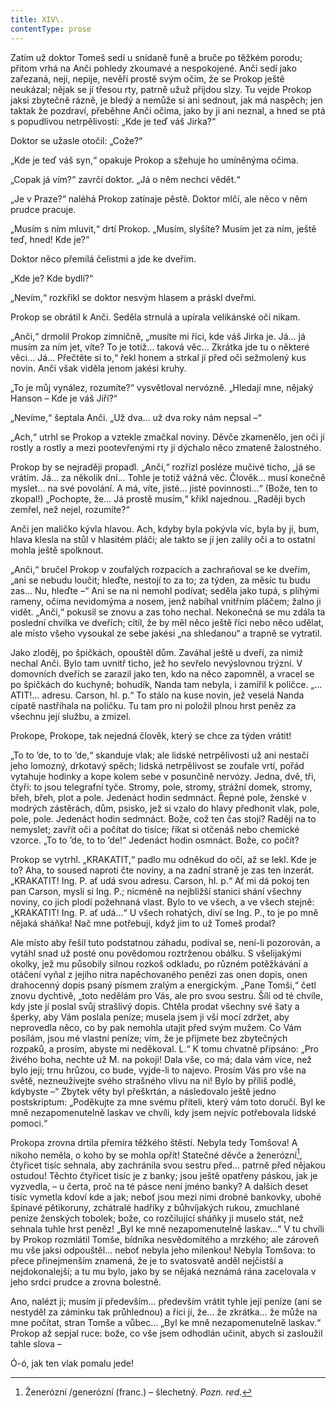 ```yaml
---
title: XIV\.
contentType: prose
---
```


<section>

Zatím už doktor Tomeš sedí u snídaně funě a bruče po těžkém porodu; přitom vrhá na Anči pohledy zkoumavé a nespokojené. Anči sedí jako zařezaná, nejí, nepije, nevěří prostě svým očím, že se Prokop ještě neukázal; nějak se jí třesou rty, patrně užuž přijdou slzy. Tu vejde Prokop jaksi zbytečně rázně, je bledý a nemůže si ani sednout, jak má naspěch; jen taktak že pozdraví, přeběhne Anči očima, jako by ji ani neznal, a hned se ptá s popudlivou netrpělivostí: „Kde je teď váš Jirka?“

Doktor se užasle otočil: „Cože?“

„Kde je teď váš syn,“ opakuje Prokop a sžehuje ho umíněnýma očima.

„Copak já vím?“ zavrčí doktor. „Já o něm nechci vědět.“

„Je v Praze?“ naléhá Prokop zatínaje pěstě. Doktor mlčí, ale něco v něm prudce pracuje.

„Musím s ním mluvit,“ drtí Prokop. „Musím, slyšíte? Musím jet za ním, ještě teď, hned! Kde je?“

Doktor něco přemílá čelistmi a jde ke dveřím.

„Kde je? Kde bydlí?“

„Nevím,“ rozkřikl se doktor nesvým hlasem a práskl dveřmi.

Prokop se obrátil k Anči. Seděla strnulá a upírala velikánské oči nikam.

„Anči,“ drmolil Prokop zimničně, „musíte mi říci, kde váš Jirka je. Já… já musím za ním jet, víte? To je totiž… taková věc… Zkrátka jde tu o některé věci… Já… Přečtěte si to,“ řekl honem a strkal jí před oči sežmolený kus novin. Anči však viděla jenom jakési kruhy.

„To je můj vynález, rozumíte?“ vysvětloval nervózně. „Hledají mne, nějaký Hanson – Kde je váš Jiří?“

„Nevíme,“ šeptala Anči. „Už dva… už dva roky nám nepsal –“

„Ach,“ utrhl se Prokop a vztekle zmačkal noviny. Děvče zkamenělo, jen oči jí rostly a rostly a mezi pootevřenými rty jí dýchalo něco zmateně žalostného.

Prokop by se nejraději propadl. „Anči,“ rozřízl posléze mučivé ticho, „já se vrátím. Já… za několik dní… Tohle je totiž vážná věc. Člověk… musí konečně myslet… na své povolání. A má, víte, jisté… jisté povinnosti…“ (Bože, ten to zkopal!) „Pochopte, že… Já prostě musím,“ křikl najednou. „Raději bych zemřel, než nejel, rozumíte?“

Anči jen maličko kývla hlavou. Ach, kdyby byla pokývla víc, byla by jí, bum, hlava klesla na stůl v hlasitém pláči; ale takto se jí jen zalily oči a to ostatní mohla ještě spolknout.

„Anči,“ bručel Prokop v zoufalých rozpacích a zachraňoval se ke dveřím, „ani se nebudu loučit; hleďte, nestojí to za to; za týden, za měsíc tu budu zas… Nu, hleďte –“ Ani se na ni nemohl podívat; seděla jako tupá, s plihými rameny, očima nevidomýma a nosem, jenž nabíhal vnitřním pláčem; žalno ji vidět. „Anči,“ pokusil se znovu a zas toho nechal. Nekonečná se mu zdála ta poslední chvilka ve dveřích; cítil, že by měl něco ještě říci nebo něco udělat, ale místo všeho vysoukal ze sebe jakési „na shledanou“ a trapně se vytratil.

Jako zloděj, po špičkách, opouštěl dům. Zaváhal ještě u dveří, za nimiž nechal Anči. Bylo tam uvnitř ticho, jež ho sevřelo nevýslovnou trýzní. V domovních dveřích se zarazil jako ten, kdo na něco zapomněl, a vracel se po špičkách do kuchyně; bohudík, Nanda tam nebyla, i zamířil k poličce. „… ATIT!… adresu. Carson, hl. p.“ To stálo na kuse novin, jež veselá Nanda cípatě nastříhala na poličku. Tu tam pro ni položil plnou hrst peněz za všechnu její službu, a zmizel.

Prokope, Prokope, tak nejedná člověk, který se chce za týden vrátit!

„To to ’de, to to ’de,“ skanduje vlak; ale lidské netrpělivosti už ani nestačí jeho lomozný, drkotavý spěch; lidská netrpělivost se zoufale vrtí, pořád vytahuje hodinky a kope kolem sebe v posunčině nervózy. Jedna, dvě, tři, čtyři: to jsou telegrafní tyče. Stromy, pole, stromy, strážní domek, stromy, břeh, břeh, plot a pole. Jedenáct hodin sedmnáct. Řepné pole, ženské v modrých zástěrách, dům, psisko, jež si vzalo do hlavy předhonit vlak, pole, pole, pole. Jedenáct hodin sedmnáct. Bože, což ten čas stojí? Raději na to nemyslet; zavřít oči a počítat do tisíce; říkat si otčenáš nebo chemické vzorce. „To to ’de, to to ’de!“ Jedenáct hodin osmnáct. Bože, co počít?

Prokop se vytrhl. „KRAKATIT,“ padlo mu odněkud do očí, až se lekl. Kde je to? Aha, to soused naproti čte noviny, a na zadní straně je zas ten inzerát. „KRAKATIT! Ing. P. ať udá svou adresu. Carson, hl. p.“ Ať mi dá pokoj ten pan Carson, myslí si Ing. P.; nicméně na nejbližší stanici shání všechny noviny, co jich plodí požehnaná vlast. Bylo to ve všech, a ve všech stejně: „KRAKATIT! Ing. P. ať udá…“ U všech rohatých, diví se Ing. P., to je po mně nějaká sháňka! Nač mne potřebují, když jim to už Tomeš prodal?

Ale místo aby řešil tuto podstatnou záhadu, podíval se, není-li pozorován, a vytáhl snad už posté onu povědomou roztrženou obálku. S všelijakými okolky, jež mu působily silnou rozkoš odkladu, po různém potěžkávání a otáčení vyňal z jejího nitra napěchovaného penězi zas onen dopis, onen drahocenný dopis psaný písmem zralým a energickým. „Pane Tomši,“ četl znovu dychtivě, „toto nedělám pro Vás, ale pro svou sestru. Šílí od té chvíle, kdy jste jí poslal svůj strašlivý dopis. Chtěla prodat všechny své šaty a šperky, aby Vám poslala peníze; musela jsem ji vší mocí zdržet, aby neprovedla něco, co by pak nemohla utajit před svým mužem. Co Vám posílám, jsou mé vlastní peníze; vím, že je přijmete bez zbytečných rozpaků, a prosím, abyste mi neděkoval. L.“ K tomu chvatně připsáno: „Pro živého boha, nechte už M. na pokoji! Dala vše, co má; dala vám více, než bylo její; trnu hrůzou, co bude, vyjde-li to najevo. Prosím Vás pro vše na světě, nezneužívejte svého strašného vlivu na ni! Bylo by příliš podlé, kdybyste –“ Zbytek věty byl přeškrtán, a následovalo ještě jedno postskriptum: „Poděkujte za mne svému příteli, který vám toto doručí. Byl ke mně nezapomenutelně laskav ve chvíli, kdy jsem nejvíc potřebovala lidské pomoci.“

Prokopa zrovna drtila přemíra těžkého štěstí. Nebyla tedy Tomšova! A nikoho neměla, o koho by se mohla opřít! Statečné děvče a ženerózní[^12], čtyřicet tisíc sehnala, aby zachránila svou sestru před… patrně před nějakou ostudou! Těchto čtyřicet tisíc je z banky; jsou ještě opatřeny páskou, jak je vyzvedla, – u čerta, proč na té pásce není jméno banky? A dalších deset tisíc vymetla kdoví kde a jak; neboť jsou mezi nimi drobné bankovky, ubohé špinavé pětikoruny, zchátralé hadříky z bůhvíjakých rukou, zmuchlané peníze ženských tobolek; bože, co rozčilující sháňky ji muselo stát, než sehnala tuhle hrst peněz! „Byl ke mně nezapomenutelně laskav…“ V tu chvíli by Prokop rozmlátil Tomše, bídníka nesvědomitého a mrzkého; ale zároveň mu vše jaksi odpouštěl… neboť nebyla jeho milenkou! Nebyla Tomšova: to přece přinejmenším znamená, že je to svatosvatě anděl nejčistší a nejdokonalejší; a tu mu bylo, jako by se nějaká neznámá rána zacelovala v jeho srdci prudce a zrovna bolestně.

Ano, nalézt ji; musím jí především… především vrátit tyhle její peníze (ani se nestyděl za záminku tak průhlednou) a říci jí, že… že zkrátka… že může na mne počítat, stran Tomše a vůbec… „Byl ke mně nezapomenutelně laskav.“ Prokop až sepjal ruce: bože, co vše jsem odhodlán učinit, abych si zasloužil tahle slova –

Ó-ó, jak ten vlak pomalu jede!

</section>

[^1]: Brizance (franc.) – tříštivost. _Pozn. red_.

[^2]: Ve velkém. _Pozn. red_.

[^3]: Kupředu! _Pozn. red_.

[^4]: Ulstr – těžký zimní kabát. _Pozn. red_.

[^5]: Frýzek – vlys. _Pozn. red_.

[^6]: Překlad O. Vaňorného (1921).

[^7]: Amence (lat.) – zmatenost. _Pozn. red_.

[^8]: Divinace (lat.) – tušení, předvídání. _Pozn. red_.

[^9]: Kybelé, podle řecké mytologie maloasijská „velká matka bohů“, matka veškerého života. _Pozn. red_.

[^10]: L. Buchner (1824–1899) – něm. lékař a filozof s radikálně materialistickými názory. _Pozn. red_.

[^11]: Bootes (lat.) – souhvězdí Pastýře. _Pozn. red_.

[^12]: Ženerózní /generózní (franc.) – šlechetný. _Pozn. red_.

[^13]: Očekávám tě, P. S. Pozor, K. dorazil z Hamburku… _Pozn. red_.

[^14]: Jinak na to K. přijde. _Pozn. red_.

[^15]: „Jednomu jest vznešenou, nebeskou bohyní, druhému vydatnou krávou, která mu dává mléko.“ Schillerův epigram, překlad O. Vaňorný. _Pozn. red_.

[^16]: Nauen – německé město, v němž byla r. 1906 založena nejstarší německá radiostanice. _Pozn. red._

[^17]: Makao /macao – karetní hra. _Pozn. red_.

[^18]: Aiás – hrdina Homérovy Iliady, nejvyšší a nejsilnější ze všech Achájců. _Pozn. red_.

[^19]: Laissez-passer (franc.) – propustka. _Pozn. red_.

[^20]: Chaise longue (franc.) – lehátko. _Pozn. red_.

[^21]: Želví polévka. _Pozn. red_.

[^22]: Bej / beg (tur.) – islámský panovník, později nižší hodnostář či úředník. _Pozn. red_.

[^23]: Galop (franc.) – klus. _Pozn. red_.

[^24]: Fraktura femoris (lat.) – zlomenina stehenní kosti. _Pozn. red_.

[^25]: Swedenborg, Imanuel (1688–1772) – švéd. přírodovědec, známý mj. svými teozofickými vizemi. _Pozn. red_.

[^26]: Cousine (franc.) – bratranec. _Pozn. red_.

[^27]: Můj strýc. _Pozn. red_.

[^28]: Velký umělec. _Pozn. red_.

[^29]: Učitel tance. _Pozn. red_.

[^30]: Elože (řec.) – chvalořeč, pochvala. _Pozn. red_.

[^31]: To je hloupé. _Pozn. red_.

[^32]: Kakemono (jap.) – svitkový závěsný obraz. _Pozn. red_.

[^33]: Konfinace – úřední příkaz k pobytu na určeném místě, omezení volného pohybu. _Pozn. red_.

[^34]: Inkulpace – obvinění. _Pozn. red_.

[^35]: Dernier cri (franc.) – dosl. poslední výkřik. _Pozn. red_.

[^36]: Komtur (franc.) – vyšší hodnostář rytířského řádu. _Pozn. red_.

[^37]: Dreadnought (angl.) – pův. název bitevní lodi (Ničeho se neboj), obecné označení pro takový typ lodí. _Pozn. red_.

[^38]: Velmi laskavý. _Pozn. red_.

[^39]: Bunčuk (tur.) – vojenský odznak (žerď s koňským ohonem). _Pozn. red_.

[^40]: Extra statum (lat.) – mimo stav, mimořádně. _Pozn. red_.

[^41]: Sapér (franc.) – ženista. _Pozn. red_.

[^42]: Peignoir (franc.) – župan. _Pozn. red_.

[^43]: Kontribuce – peněžní dávky vymáhané okupační mocí na obyvatelstvu obsazeného území. _Pozn. red_.

[^44]: Tastr (něm.) – tlačítko, vypínač. _Pozn. red_.

[^45]: Sláva vítězství! _Pozn. red_.

[^46]: Mitrajéza (z franc. mitrailleuse) – palná zbraň, předchůdce kulometu. _Pozn. red_.

